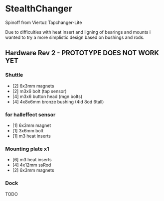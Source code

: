 # StealthChanger
Spinoff from Viertuz Tapchanger-Lite

Due to difficulties with heat insert and ligning of bearings and mounts i wanted to try a more simplistic design based on bushings and rods.

## Hardware Rev 2 - PROTOTYPE DOES NOT WORK YET
### Shuttle
- [2] 6x3mm magnets
- [2] m3x6 bolt (tap sensor)
- [4] m3x6 button head (mgn bolts)
- [4] 4x8x6mm bronze bushing (4id 8od 6tall)
### for halleffect sensor
- [1] 6x3mm magnet
- [1] 3x6mm bolt
- [1] m3 heat inserts
### Mounting plate x1
- [6] m3 heat inserts
- [4] 4x12mm ssRod
- [2] 6x3mm magnets
### Dock
TODO


